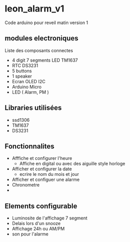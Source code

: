 # leon_alarm_v1
Code arduino pour reveil matin version 1

## modules electroniques

Liste des composants connectes

+ 4 digit 7 segments LED TM1637
+ RTC DS3231
+ 5 buttons
+ 1 speaker
+ Ecran OLED I2C 
+ Arduino Micro 
+ LED ( Alarm, PM )

## Libraries utilisées

+ ssd1306
+ TM1637
+ DS3231

## Fonctionnalites

+ Afffiche et configurer l'heure
    + Affiche en digital ou avec des aiguille style horloge
+ Afficher et configurer la date
    + ecrire le nom du mois et jour
+ Afficher et configuer une alarme
+ Chronometre
+ 

## Elements configurable

+ Luminosite de l'affichage 7 segment
+ Delais lors d'un snooze
+ Affichage 24h ou AM/PM
+ son pour l'alarme
